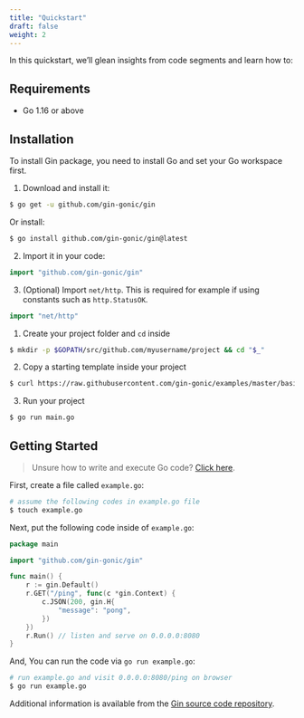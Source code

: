 ```yaml
---
title: "Quickstart"
draft: false
weight: 2
---
```


In this quickstart, we’ll glean insights from code segments and learn how to:

## Requirements

- Go 1.16 or above

## Installation

To install Gin package, you need to install Go and set your Go workspace first.

1. Download and install it:

```sh
$ go get -u github.com/gin-gonic/gin
```
Or install:
```sh
$ go install github.com/gin-gonic/gin@latest
```

2. Import it in your code:

```go
import "github.com/gin-gonic/gin"
```

3. (Optional) Import `net/http`. This is required for example if using constants such as `http.StatusOK`.

```go
import "net/http"
```

1. Create your project folder and `cd` inside

```sh
$ mkdir -p $GOPATH/src/github.com/myusername/project && cd "$_"
```

2. Copy a starting template inside your project

```sh
$ curl https://raw.githubusercontent.com/gin-gonic/examples/master/basic/main.go > main.go
```

3. Run your project

```sh
$ go run main.go
```

## Getting Started

> Unsure how to write and execute Go code? [Click here](https://golang.org/doc/code.html).

First, create a file called `example.go`:

```sh
# assume the following codes in example.go file
$ touch example.go
```

Next, put the following code inside of `example.go`:

```go
package main

import "github.com/gin-gonic/gin"

func main() {
	r := gin.Default()
	r.GET("/ping", func(c *gin.Context) {
		c.JSON(200, gin.H{
			"message": "pong",
		})
	})
	r.Run() // listen and serve on 0.0.0.0:8080
}
```

And, You can run the code via `go run example.go`:

```sh
# run example.go and visit 0.0.0.0:8080/ping on browser
$ go run example.go
```

Additional information is available from the [Gin source code repository](https://github.com/gin-gonic/gin/blob/master/docs/doc.md).